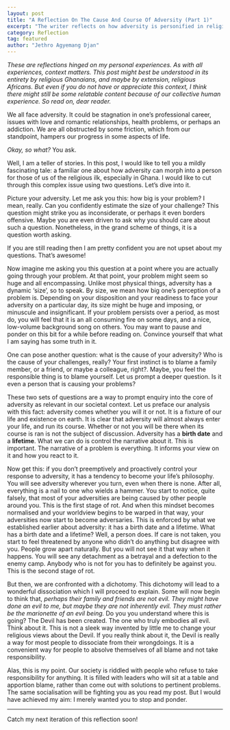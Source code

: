 ```yaml
---
layout: post
title: "A Reflection On The Cause And Course Of Adversity (Part 1)"
excerpt: "The writer reflects on how adversity is personified in religious societies."
category: Reflection
tag: featured
author: "Jethro Agyemang Djan"
---
```


_These are reflections hinged on my personal experiences. As with all experiences, context matters. This post might best be understood in its entirety by religious Ghanaians, and maybe by extension, religious Africans. But even if you do not have or appreciate this context, I think there might still be some relatable content because of our collective human experience. So read on, dear reader._

We all face adversity. It could be stagnation in one’s professional career, issues with love and romantic relationships, health problems, or perhaps an addiction. We are all obstructed by some friction, which from our standpoint, hampers our progress in some aspects of life. 

_Okay, so what?_ You ask. 

Well, I am a teller of stories. In this post, I would like to tell you a mildly fascinating tale: a familiar one about how adversity can morph into a person for those of us of the religious ilk, especially in Ghana. I would like to cut through this complex issue using two questions. Let’s dive into it.

Picture your adversity. Let me ask you this: how big is your problem? I mean, really. Can you confidently estimate the size of your challenge? This question might strike you as inconsiderate, or perhaps it even borders offensive. Maybe you are even driven to ask why you should care about such a question. Nonetheless, in the grand scheme of things, it is a question worth asking.

If you are still reading then I am pretty confident you are not upset about my questions. That’s awesome!

Now imagine me asking you this question at a point where you are actually going through your problem. At that point, your problem might seem so huge and all encompassing. Unlike most physical things, adversity has a dynamic ‘size’, so to speak. By size, we mean how big one’s perception of a problem is. Depending on your disposition and your readiness to face your adversity on a particular day, its size might be huge and imposing, or minuscule and insignificant. If your problem persists over a period, as most do, you will feel that it is an all consuming fire on some days, and a nice, low-volume background song on others. You may want to pause and ponder on this bit for a while before reading on. Convince yourself that what I am saying has some truth in it. 

One can pose another question: what is the cause of your adversity? Who is the cause of your challenges, really? Your first instinct is to blame a family member, or a friend, or maybe a colleague, right?. Maybe, you feel the responsible thing is to blame yourself. Let us prompt a deeper question. Is it even a person that is causing your problems?

These two sets of questions are a way to prompt enquiry into the core of adversity as relevant in our societal context. Let us preface our analysis with this fact: adversity comes whether you will it or not. It is a fixture of our life and existence on earth. It is clear that adversity will almost always enter your life, and run its course. Whether or not you will be there when its course is ran is not the subject of discussion. Adversity has a **birth date** and a **lifetime**. What we can do is control the narrative about it. This is important. The narrative of a problem is everything. It informs your view on it and how you react to it.

Now get this: if you don’t preemptively and proactively control your response to adversity, it has a tendency to become your life’s philosophy. You will see adversity wherever you turn, even when there is none. After all, everything is a nail to one who wields a hammer. You start to notice, quite falsely, that most of your adversities are being caused by other people around you. This is the first stage of rot. And when this mindset becomes normalised and your worldview begins to be warped in that way, your adversities now start to become adversaries. This is enforced by what we established earlier about adversity: it has a birth date and a lifetime. What has a birth date and a lifetime? Well, a person does. If care is not taken, you start to feel threatened by anyone who didn’t do anything but disagree with you. People grow apart naturally. But you will not see it that way when it happens. You will see any detachment as a betrayal and a defection to the enemy camp. Anybody who is not for you has to definitely be against you. This is the second stage of rot. 

But then, we are confronted with a dichotomy. This dichotomy will lead to a wonderful dissociation which I will proceed to explain. Some will now begin to think that, _perhaps their family and friends are not evil. They might have done an evil to me, but maybe they are not inherently evil. They must rather be the marionette of an evil being._ Do you you understand where this is going? The Devil has been created. The one who truly embodies all evil. Think about it. This is not a sleek way invented by little me to change your religious views about the Devil. If you really think about it, the Devil is really a way for most people to dissociate from their wrongdoings. It is a convenient way for people to absolve themselves of all blame and not take responsibility. 

Alas, this is my point. Our society is riddled with people who refuse to take responsibility for anything. It is filled with leaders who will sit at a table and apportion blame, rather than  come out with solutions to pertinent problems. The same socialisation will be fighting you as you read my post. But I would have achieved my aim: I merely wanted you to stop and ponder.

---

Catch my next iteration of this reflection soon!
